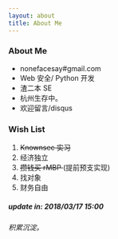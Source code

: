 ```yaml
---
layout: about
title: About Me
---
```


### About Me

- nonefacesay#gmail.com 
- Web 安全/ Python 开发
- 渣二本 SE
- 杭州生存中。
- 欢迎留言/disqus

### Wish List

1. <del> Knownsec 实习 </del>
2. 经济独立
3. <del> 攒钱买 rMBP </del> (提前预支实现)
4. 找对象
5. 财务自由


##### update in: 2018/03/17 15:00
###### 积累沉淀。
